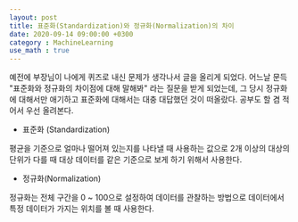 ```yaml
---
layout: post
title: 표준화(Standardization)와 정규화(Normalization)의 차이
date: 2020-09-14 09:00:00 +0300
category : MachineLearning
use_math : true
---     
```


예전에 부장님이 나에게 퀴즈로 내신 문제가 생각나서 글을 올리게 되었다. 어느날 문득 "표준화와 정규화의 차이점에 대해 말해봐" 라는 질문을 받게 되었는데, 그 당시 정규화에 대해서만 애기하고 표준화에 대해서는 대충 대답했던 것이 떠올랐다. 공부도 할 겸 적어서 우선 올려본다.

- 표준화 (Standardization)

평균을 기준으로 얼마나 떨어져 있는지를 나타낼 때 사용하는 값으로 2개 이상의 대상의 단위가 다를 때 대상 데이터를 같은 기준으로 보게 하기 위해서 사용한다.

- 정규화(Normalization)

정규화는 전체 구간을 0 ~ 100으로 설정하여 데이터를 관찰하는 방법으로 데이터에서 특정 데이터가 가지는 위치를 볼 때 사용한다. 

